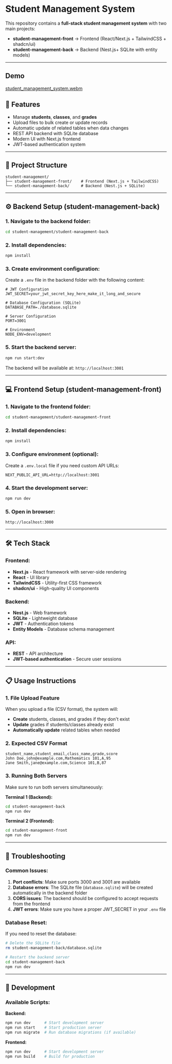 # Student Management System

This repository contains a **full-stack student management system** with two main projects:
- **student-management-front** → Frontend (React/Next.js + TailwindCSS + shadcn/ui)
- **student-management-back** → Backend (Nest.js+ SQLite with entity models)

---

## Demo
[student_management_system.webm](https://github.com/user-attachments/assets/80f86677-182f-45e7-92d9-ce637fffe67e)

## 🚀 Features

- Manage **students**, **classes**, and **grades**
- Upload files to bulk create or update records
- Automatic update of related tables when data changes
- REST API backend with SQLite database
- Modern UI with Next.js frontend
- JWT-based authentication system

---

## 📂 Project Structure

```
student-management/
├── student-management-front/    # Frontend (Next.js + TailwindCSS)
└── student-management-back/     # Backend (Nest.js + SQLite)
```

---

## ⚙️ Backend Setup (student-management-back)

### 1. Navigate to the backend folder:
```bash
cd student-management/student-management-back
```

### 2. Install dependencies:
```bash
npm install
```

### 3. Create environment configuration:
Create a `.env` file in the backend folder with the following content:

```env
# JWT Configuration
JWT_SECRET=your_jwt_secret_key_here_make_it_long_and_secure

# Database Configuration (SQLite)
DATABASE_PATH=./database.sqlite

# Server Configuration
PORT=3001

# Environment
NODE_ENV=development
```



### 5. Start the backend server:
```bash
npm run start:dev
```

The backend will be available at: `http://localhost:3001`

---

## 💻 Frontend Setup (student-management-front)

### 1. Navigate to the frontend folder:
```bash
cd student-management/student-management-front
```

### 2. Install dependencies:
```bash
npm install
```

### 3. Configure environment (optional):
Create a `.env.local` file if you need custom API URLs:

```env
NEXT_PUBLIC_API_URL=http://localhost:3001
```

### 4. Start the development server:
```bash
npm run dev
```

### 5. Open in browser:
```
http://localhost:3000
```

---

## 🛠️ Tech Stack

### Frontend:
- **Next.js** - React framework with server-side rendering
- **React** - UI library
- **TailwindCSS** - Utility-first CSS framework
- **shadcn/ui** - High-quality UI components

### Backend:
- **Nest.js** - Web framework
- **SQLite** - Lightweight database
- **JWT** - Authentication tokens
- **Entity Models** - Database schema management

### API:
- **REST** - API architecture
- **JWT-based authentication** - Secure user sessions

---



## 📋 Usage Instructions

### 1. File Upload Feature
When you upload a file (CSV format), the system will:
- **Create** students, classes, and grades if they don't exist
- **Update** grades if students/classes already exist
- **Automatically update** related tables when needed

### 2. Expected CSV Format
```csv
student_name,student_email,class_name,grade,score
John Doe,john@example.com,Mathematics 101,A,95
Jane Smith,jane@example.com,Science 101,B,87
```

### 3. Running Both Servers
Make sure to run both servers simultaneously:

**Terminal 1 (Backend):**
```bash
cd student-management-back
npm run dev
```

**Terminal 2 (Frontend):**
```bash
cd student-management-front
npm run dev
```

---

## 🐛 Troubleshooting

### Common Issues:

1. **Port conflicts**: Make sure ports 3000 and 3001 are available
2. **Database errors**: The SQLite file (`database.sqlite`) will be created automatically in the backend folder
3. **CORS issues**: The backend should be configured to accept requests from the frontend
4. **JWT errors**: Make sure you have a proper JWT_SECRET in your `.env` file

### Database Reset:
If you need to reset the database:
```bash
# Delete the SQLite file
rm student-management-back/database.sqlite

# Restart the backend server
cd student-management-back
npm run dev
```

---

## 🔧 Development

### Available Scripts:

**Backend:**
```bash
npm run dev      # Start development server
npm run start    # Start production server
npm run migrate  # Run database migrations (if available)
```

**Frontend:**
```bash
npm run dev      # Start development server
npm run build    # Build for production
```

